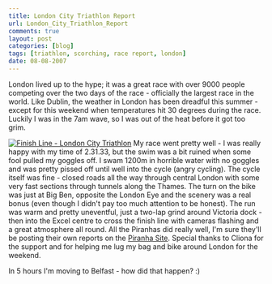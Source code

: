 ```yaml
---
title: London City Triathlon Report
url: London_City_Triathlon_Report
comments: true
layout: post
categories: [blog]
tags: [triathlon, scorching, race report, london]
date: 08-08-2007
---
```

<p class="intro">London lived up to the hype; it was a great race with over 9000 people competing over the two days of the race - officially the  largest race in the world. Like Dublin, the weather in London has been dreadful this summer - except for this weekend when temperatures hit 30 degrees during the race. Luckily I was in the 7am wave, so I was out of the heat before it got too grim.</p>
<a title="Photo Sharing" href="http://www.flickr.com/photos/paulmmay/1047925203/"><img class="flickr" src="http://farm2.static.flickr.com/1269/1047925203_453deb944d.jpg" alt="Finish Line - London City Triathlon" /></a>
My race went pretty well - I was really happy with my time of 2.31.33, but the swim was a bit ruined when some fool pulled my goggles off.  I swam 1200m in horrible water with no goggles and was pretty pissed off until well into the cycle (angry cycling). The cycle itself was fine - closed roads all the way through central London with some very fast sections through tunnels along the Thames. The turn on the bike was just at Big Ben, opposite the London Eye and the scenery was a real bonus (even though I didn't pay too much attention to be honest). The run was warm and pretty uneventful, just a two-lap grind around Victoria dock - then into the Excel centre to cross the finish line with cameras flashing and a great atmosphere all round. All the Piranhas did really well, I'm sure they'll be posting their own reports on the <a href="http://www.piranhatri.com" target="_parent">Piranha Site</a>. Special thanks to Cliona for the support and for helping me lug my bag and bike around London for the weekend.

In 5 hours I'm moving to Belfast - how did that happen? :)

